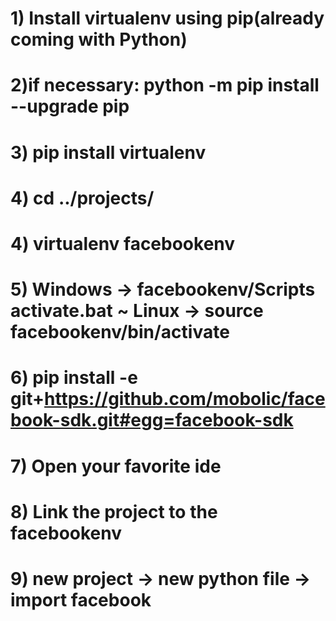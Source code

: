 # 1) Install virtualenv using pip(already coming with Python)
# 2)if necessary: python -m pip install --upgrade pip
# 3) pip install virtualenv
# 4) cd ../projects/
# 4) virtualenv facebookenv
# 5) Windows -> facebookenv/Scripts activate.bat  ~ Linux -> source facebookenv/bin/activate
# 6) pip install -e git+https://github.com/mobolic/facebook-sdk.git#egg=facebook-sdk
# 7) Open your favorite ide 
# 8) Link the project to the facebookenv
# 9) new project -> new python file -> import facebook
